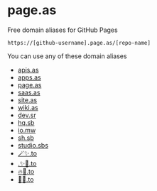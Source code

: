 # page.as

Free domain aliases for GitHub Pages

```
https://[github-username].page.as/[repo-name]
```

You can use any of these domain aliases
- [apis.as](https://apis.as)
- [apps.as](https://apps.as)
- [page.as](https://page.as)
- [saas.as](https://saas.as)
- [site.as](https://site.as)
- [wiki.as](https://wiki.as)
- [dev.sr](https://dev.sr)
- [hq.sb](https://hq.sb)
- [io.mw](https://io.mw)
- [sh.sb](https://sh.sb)
- [studio.sbs](https://studio.sbs)
- [🪄✨.to](https://🪄✨.to)
- [.✨🚀.to](https://.✨🚀.to)
- [🔥🚀.to](https://🔥🚀.to)
- [🦄🚀.to](https://🦄🚀.to)

